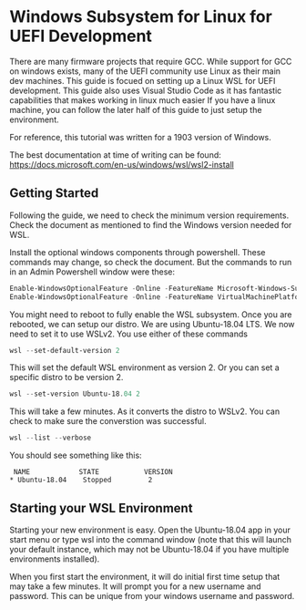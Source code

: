 # Windows Subsystem for Linux for UEFI Development

There are many firmware projects that require GCC.
While support for GCC on windows exists, many of the UEFI community use Linux as their main dev machines.
This guide is focued on setting up a Linux WSL for UEFI development.
This guide also uses Visual Studio Code as it has fantastic capabilities that makes working in linux much easier
If you have a linux machine, you can follow the later half of this guide to just setup the environment.

For reference, this tutorial was written for a 1903 version of Windows.

The best documentation at time of writing can be found: https://docs.microsoft.com/en-us/windows/wsl/wsl2-install

## Getting Started

Following the guide, we need to check the minimum version requirements.
Check the document as mentioned to find the Windows version needed for WSL.

Install the optional windows components through powershell.
These commands may change, so check the document.
But the commands to run in an Admin Powershell window were these:

``` powershell
Enable-WindowsOptionalFeature -Online -FeatureName Microsoft-Windows-Subsystem-Linux
Enable-WindowsOptionalFeature -Online -FeatureName VirtualMachinePlatform
```

You might need to reboot to fully enable the WSL subsystem.
Once you are rebooted, we can setup our distro.
We are using Ubuntu-18.04 LTS.
We now need to set it to use WSLv2.
You use either of these commands

``` powershell
wsl --set-default-version 2
```

This will set the default WSL environment as version 2.
Or you can set a specific distro to be version 2.

``` powershell
wsl --set-version Ubuntu-18.04 2
```

This will take a few minutes. As it converts the distro to WSLv2.
You can check to make sure the converstion was successful.

``` powershell
wsl --list --verbose
```
You should see something like this:

```
 NAME            STATE           VERSION
* Ubuntu-18.04    Stopped         2
```

## Starting your WSL Environment

Starting your new environment is easy.
Open the Ubuntu-18.04 app in your start menu or type wsl into the command window (note that this will launch your default instance, which may not be Ubuntu-18.04 if you have multiple environments installed).

When you first start the environment, it will do initial first time setup that may take a few minutes.
It will prompt you for a new username and password.
This can be unique from your windows username and password.
